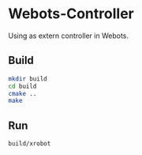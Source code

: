 # Webots-Controller

Using as extern controller in Webots.

## Build

```bash
mkdir build
cd build
cmake ..
make
```

## Run

```bash
build/xrobot
```
